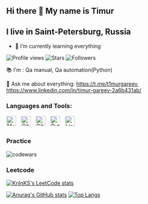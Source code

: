 ## Hi there 👋 My name is Timur
## I live in  Saint-Petersburg, Russia

- 🌱 I’m currently learning everything 

<!-- Badges -->
![Profile views](https://komarev.com/ghpvc/?username=t1murgareev&color=blue&style=flat-square")
![Stars](https://img.shields.io/github/stars/t1murgareev)
![Followers](https://img.shields.io/github/followers/t1murgareev)



:books: I'm : Qa manual, Qa automation(Python)


📧 Ask me about everything: https://t.me/t1murgareev, https://www.linkedin.com/in/timur-gareev-2a6b431ab/

### Languages and Tools:


<img align="left" alt="MySQL" width="26px" src="https://cdn.jsdelivr.net/gh/devicons/devicon/icons/mysql/mysql-original.svg" style="padding-right:10px;" />
<img align="left" alt="Git" width="26px" src="https://cdn.jsdelivr.net/gh/devicons/devicon/icons/git/git-original.svg" style="padding-right:10px;" />
<img align="left" alt="GitHub" width="26px" src="https://user-images.githubusercontent.com/3369400/139447912-e0f43f33-6d9f-45f8-be46-2df5bbc91289.png" style="padding-right:10px;" />
<img align="left" alt="Python" width="26px" src="https://cdn.jsdelivr.net/gh/devicons/devicon/icons/python/python-original.svg" style="padding-right:10px;" />

<img align="left" alt="Linux" width="26px" src="https://cdn.jsdelivr.net/gh/devicons/devicon/icons/linux/linux-original.svg" style="padding-right:10px;" />







<br>
<br>



### Practice

![codewars](https://www.codewars.com/users/Timur8888/badges/small)
### Leetcode
[![KnlnKS's LeetCode stats](https://leetcode-stats-six.vercel.app/?username=ANOX-Timur&theme=dark)](https://github.com/KnlnKS/leetcode-stats)



[![Anurag's GitHub stats](https://github-readme-stats.vercel.app/api?username=t1murgareev&theme=onedark&show_icons=true)](https://github.com/anuraghazra/github-readme-stats)
[![Top Langs](https://github-readme-stats.vercel.app/api/top-langs/?username=t1murgareev&layout=compact&theme=onedark)](https://github.com/anuraghazra/github-readme-stats)


